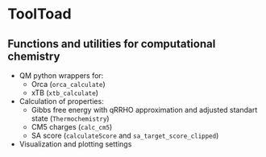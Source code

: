 # ToolToad
## Functions and utilities for computational chemistry

* QM python wrappers for:
    * Orca (`orca_calculate`)
    * xTB (`xtb_calculate`)
* Calculation of properties:
    * Gibbs free energy with qRRHO approximation and adjusted standart state (`Thermochemistry`)
    * CM5 charges (`calc_cm5`)
    * SA score (`calculateScore` and `sa_target_score_clipped`)
* Visualization and plotting settings
